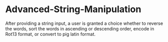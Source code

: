 # Advanced-String-Manipulation
After providing a string input, a user is granted a choice whether to reverse the words, sort the words in ascending or descending order, encode in Rot13 format, or convert to pig latin format.
